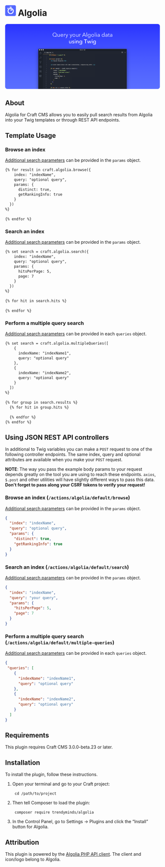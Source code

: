 # <img src="src/icon.svg" width="35" alt="Algolia logo"> Algolia

<img src="resources/promo.png" alt="Query your Algolia data using Twig">

## About

Algolia for Craft CMS allows you to easily pull search results from Algolia into your Twig templates or through REST API endpoints.

## Template Usage

### Browse an index

[Additional search parameters](https://www.algolia.com/doc/api-reference/search-api-parameters/) can be provided in the `params` object.

```twig
{% for result in craft.algolia.browse({
    index: "indexName",
    query: "optional query",
    params: {
      distinct: true,
      getRankingInfo: true
    }
  })
%}

{% endfor %}
```

### Search an index

[Additional search parameters](https://www.algolia.com/doc/api-reference/search-api-parameters/) can be provided in the `params` object.

```twig
{% set search = craft.algolia.search({
    index: "indexName",
    query: "optional query",
    params: {
      hitsPerPage: 5,
      page: 7
    }
  })
%}

{% for hit in search.hits %}

{% endfor %}
```

### Perform a multiple query search

[Additional search parameters](https://www.algolia.com/doc/api-reference/search-api-parameters/) can be provided in each `queries` object.

```twig
{% set search = craft.algolia.multipleQueries([
    {
      indexName: "indexName1",
      query: "optional query"
    },
    {
      indexName: "indexName2",
      query: "optional query"
    }
  ])
%}

{% for group in search.results %}
  {% for hit in group.hits %}

  {% endfor %}
{% endfor %}
```

## Using JSON REST API controllers
In additional to Twig variables you can make a `POST` request to one of the following controller endpoints. The same index, query and optional attributes are available when you make your `POST` request.

**NOTE**: The way you pass the example body params to your request depends greatly on the tool you are using to reach these endpoints. `axios`, `$.post` and other utilities will have slightly different ways to pass this data. **Don't forget to pass along your CSRF tokens to verify your request!**

### Browse an index (`/actions/algolia/default/browse`)

[Additional search parameters](https://www.algolia.com/doc/api-reference/search-api-parameters/) can be provided in the `params` object.

```json
{
  "index": "indexName",
  "query": "optional query",
  "params": {
    "distinct": true,
    "getRankingInfo": true
  }
}
```

### Search an index (`/actions/algolia/default/search`)

[Additional search parameters](https://www.algolia.com/doc/api-reference/search-api-parameters/) can be provided in the `params` object.

```json
{
  "index": "indexName",
  "query": "your query",
  "params": {
    "hitsPerPage": 5,
    "page": 7
  }
}
```

### Perform a multiple query search (`/actions/algolia/default/multiple-queries`)

[Additional search parameters](https://www.algolia.com/doc/api-reference/search-api-parameters/) can be provided in each `queries` object.

```json
{
 "queries": [
    {
      "indexName": "indexName1",
      "query": "optional query"
    },
    {
      "indexName": "indexName2",
      "query": "optional query"
    }
  ]
}
```

## Requirements

This plugin requires Craft CMS 3.0.0-beta.23 or later.

## Installation

To install the plugin, follow these instructions.

1. Open your terminal and go to your Craft project:

        cd /path/to/project

2. Then tell Composer to load the plugin:

        composer require trendyminds/algolia

3. In the Control Panel, go to Settings → Plugins and click the “Install” button for Algolia.

## Attribution
This plugin is powered by the [Algolia PHP API client](https://www.algolia.com/doc/api-client/getting-started/install/php/). The client and icon/logo belong to Algolia.
